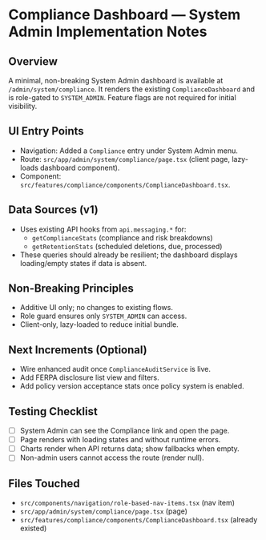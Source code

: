 # Compliance Dashboard — System Admin Implementation Notes

## Overview
A minimal, non-breaking System Admin dashboard is available at `/admin/system/compliance`. It renders the existing `ComplianceDashboard` and is role-gated to `SYSTEM_ADMIN`. Feature flags are not required for initial visibility.

## UI Entry Points
- Navigation: Added a `Compliance` entry under System Admin menu.
- Route: `src/app/admin/system/compliance/page.tsx` (client page, lazy-loads dashboard component).
- Component: `src/features/compliance/components/ComplianceDashboard.tsx`.

## Data Sources (v1)
- Uses existing API hooks from `api.messaging.*` for:
  - `getComplianceStats` (compliance and risk breakdowns)
  - `getRetentionStats` (scheduled deletions, due, processed)
- These queries should already be resilient; the dashboard displays loading/empty states if data is absent.

## Non-Breaking Principles
- Additive UI only; no changes to existing flows.
- Role guard ensures only `SYSTEM_ADMIN` can access.
- Client-only, lazy-loaded to reduce initial bundle.

## Next Increments (Optional)
- Wire enhanced audit once `ComplianceAuditService` is live.
- Add FERPA disclosure list view and filters.
- Add policy version acceptance stats once policy system is enabled.

## Testing Checklist
- [ ] System Admin can see the Compliance link and open the page.
- [ ] Page renders with loading states and without runtime errors.
- [ ] Charts render when API returns data; show fallbacks when empty.
- [ ] Non-admin users cannot access the route (render null).

## Files Touched
- `src/components/navigation/role-based-nav-items.tsx` (nav item)
- `src/app/admin/system/compliance/page.tsx` (page)
- `src/features/compliance/components/ComplianceDashboard.tsx` (already existed)

